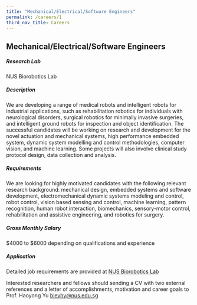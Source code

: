 ```yaml
---
title: "Mechanical/Electrical/Software Engineers"
permalink: /careers/1
third_nav_title: Careers
---
```

## Mechanical/Electrical/Software Engineers
##### Research Lab
NUS Biorobotics Lab
  
##### Description  
We are developing a range of medical robots and intelligent robots for industrial applications, such as rehabilitation robotics for individuals with neurological disorders, surgical robotics for minimally invasive surgeries, and intelligent ground robots for inspection and object identification. The successful candidates will be working on research and development for the novel actuation and mechanical systems, high performance embedded system, dynamic system modelling and control methodologies, computer vision, and machine learning. Some projects will also involve clinical study protocol design, data collection and analysis.
  
##### Requirements  
We are looking for highly motivated candidates with the following relevant research background: mechanical design, embedded systems and software development, electromechanical dynamic systems modeling and control, robot control, vision based sensing and control, machine learning, pattern recognition, human robot interaction, biomechanics, sensory-motor control, rehabilitation and assistive engineering, and robotics for surgery.
  
##### Gross Monthly Salary
$4000 to $6000 depending on qualifications and experience

##### Application    
Detailed job requirements are provided at [NUS Biorobotics Lab](https://wiki.nus.edu.sg/display/biorobotics/Job+Openings)
  
Interested researchers and fellows should sending a CV with two external references and a letter of accomplishments, motivation and career goals to Prof. Haoyong Yu [bieyhy@nus.edu.sg](bieyhy@nus.edu.sg)